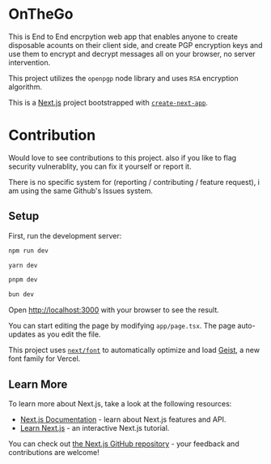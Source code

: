 # OnTheGo
This is End to End encrpytion web app that enables anyone to create disposable acounts on their client side, and create PGP encryption keys and use them to encrypt and decrypt messages all on your browser, no server intervention.

This project utilizes the `openpgp` node library and uses `RSA` encryption algorithm.

This is a [Next.js](https://nextjs.org) project bootstrapped with [`create-next-app`](https://nextjs.org/docs/app/api-reference/cli/create-next-app).

# Contribution
Would love to see contributions to this project. also if you like to flag security vulnerablity, you can fix it yourself or report it.

There is no specific system for (reporting / contributing / feature request), i am using the same Github's Issues system.

## Setup

First, run the development server:

```bash
npm run dev

yarn dev

pnpm dev

bun dev
```

Open [http://localhost:3000](http://localhost:3000) with your browser to see the result.

You can start editing the page by modifying `app/page.tsx`. The page auto-updates as you edit the file.

This project uses [`next/font`](https://nextjs.org/docs/app/building-your-application/optimizing/fonts) to automatically optimize and load [Geist](https://vercel.com/font), a new font family for Vercel.

## Learn More

To learn more about Next.js, take a look at the following resources:

- [Next.js Documentation](https://nextjs.org/docs) - learn about Next.js features and API.
- [Learn Next.js](https://nextjs.org/learn) - an interactive Next.js tutorial.

You can check out [the Next.js GitHub repository](https://github.com/vercel/next.js) - your feedback and contributions are welcome!

